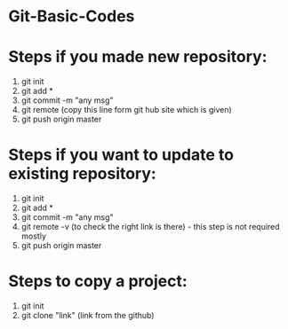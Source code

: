 # Git-Basic-Codes
# Steps if you made new repository:
1. git init
2. git add *
3. git commit -m "any msg"
4. git remote (copy this line form git hub site which is given)
5. git push origin master


# Steps if you want to update to existing repository:
1. git init
2. git add *
3. git commit -m "any msg"
4. git remote -v (to check the right link is there) - this step is not required mostly
5. git push origin master


# Steps to copy a project:
1. git init
2. git clone "link"   (link from the github)
